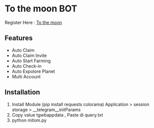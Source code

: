 # To the moon BOT


Register Here : [To the moon](https://t.me/PoPPtothemoon_bot/moon?startapp=350874250)

## Features

  - Auto Claim
  - Auto Claim Invite
  - Auto Start Farming
  - Auto Check-in
  - Auto Expolore Planet
  - Multi Account

## Installation

1. Install Module (pip install requests colorama)
Application > session storage > __telegram__initParams
2. Copy value tgwbappdata , Paste di query.txt
3. python mitom.py

